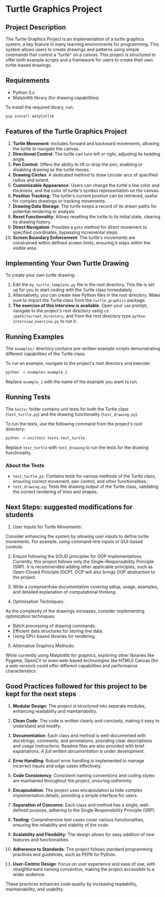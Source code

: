 # Turtle Graphics Project

## Project Description

The Turtle Graphics Project is an implementation of a turtle graphics system, a key feature in many learning environments for programming. This system allows users to create drawings and patterns using simple commands that control a "turtle" on a canvas. This project is structured to offer both example scripts and a framework for users to create their own turtle-based drawings.

## Requirements

- Python 3.x
- Matplotlib library (for drawing capabilities)

To install the required library, run:
```bash
pip install matplotlib
```

## Features of the Turtle Graphics Project

1. **Turtle Movement**: Includes forward and backward movements, allowing the turtle to navigate the canvas.
2. **Directional Control**: The turtle can turn left or right, adjusting its heading angle.
3. **Pen Control**: Offers the ability to lift or drop the pen, enabling or disabling drawing as the turtle moves.
4. **Drawing Circles**: A dedicated method to draw circular arcs of specified radius and extent.
5. **Customizable Appearance**: Users can change the turtle's line color and thickness, and the color of turtle's symbol representation on the canvas.
6. **Position Tracking**: The turtle's current position can be retrieved, useful for complex drawings or tracking movements.
7. **Drawing Data Storage**: The turtle keeps a record of its drawn paths for potential rendering or analysis.
8. **Reset Functionality**: Allows resetting the turtle to its initial state, clearing its drawing history.
9. **Direct Navigation**: Provides a `goto` method for direct movement to specified coordinates, bypassing incremental steps.
10. **Screen Boundary Enforcement**: The turtle's movements are constrained within defined screen limits, ensuring it stays within the visible area.

## Implementing Your Own Turtle Drawing

To create your own turtle drawing:
1. Edit the `my_turtle_template.py` file in the root directory. This file is set up for you to start coding with the Turtle class immediately.
2. Alternatively, you can create new Python files in the root directory. Make sure to import the Turtle class from the `turtle_graphics` package.
3. **The exercise of this interview is available**. Open your `cmd` prompt, navigate to the project's root directory using `cd /path/to/root_directory`, and from the root directory type `python interview_exercise.py` to run it.

## Running Examples

The `examples/` directory contains pre-written example scripts demonstrating different capabilities of the Turtle class.

To run an example, navigate to the project's root directory and execute:
```bash
python -m examples.example_1
```
Replace `example_1` with the name of the example you want to run.

## Running Tests

The `tests/` folder contains unit tests for both the Turtle class (`test_turtle.py`) and the drawing functionality (`test_drawing.py`).

To run the tests, use the following command from the project's root directory:
```bash
python -m unittest tests.test_turtle
```
Replace `test_turtle` with `test_drawing` to run the tests for the drawing functionality.

### About the Tests

- `test_turtle.py`: Contains tests for various methods of the Turtle class, ensuring correct movement, pen control, and other functionalities.
- `test_drawing.py`: Tests the drawing output of the Turtle class, validating the correct rendering of lines and shapes.

## Next Steps: suggested modifications for students

1. User Inputs for Turtle Movements:

Consider enhancing the system by allowing user inputs to define turtle movements. For example, using command-line inputs or GUI-based controls.

2. Ensure following the SOLID principles for OOP Implementations. Currently, this project follows only the Single-Responsability Principle (SRP). It is recommended adding other applicable principles, such as Open-Closed Principle (OCP). OCP will also brings OOP abstraction to the project.

3. Write a compreenhise documentation covering setup, usage, examples, and detailed explanation of computational thinking.

4. Optimisation Techniques:

As the complexity of the drawings increases, consider implementing optimization techniques:
- Batch processing of drawing commands.
- Efficient data structures for storing line data.
- Using GPU-based libraries for rendering.

5. Alternative Graphics Methods:

While currently using Matplotlib for graphics, exploring other libraries like Pygame, OpenCV or even web-based technologies like HTML5 Canvas (for a web version) could offer different capabilities and performance characteristics.

## Good Practices followed for this project to be kept for the next steps

1. **Modular Design**: The project is structured into separate modules, enhancing readability and maintainability.

2. **Clean Code**: The code is written clearly and concisely, making it easy to understand and modify.

3. **Documentation**: Each class and method is well-documented with docstrings, comments, and annotations, providing clear descriptions and usage instructions. Readme files are also provided with brief explanations. *A full written documentation is under development*.

4. **Error Handling**: Robust error handling is implemented to manage incorrect inputs and edge cases effectively.

5. **Code Consistency**: Consistent naming conventions and coding styles are maintained throughout the project, ensuring uniformity.

6. **Encapsulation**: The project uses encapsulation to hide complex implementation details, providing a simple interface for users.

7. **Separation of Concerns**: Each class and method has a single, well-defined purpose, adhering to the Single Responsibility Principle (SRP).

8. **Testing**: Comprehensive test cases cover various functionalities, ensuring the reliability and stability of the code.

9. **Scalability and Flexibility**: The design allows for easy addition of new features and functionalities.

10. **Adherence to Standards**: The project follows standard programming practices and guidelines, such as PEP8 for Python.

11. **User-Centric Design**: Focus on user experience and ease of use, with straighforward naming convention, making the project accessible to a wider audience.

These practices enhances code quality by increasing readability, maintainability, and usability.